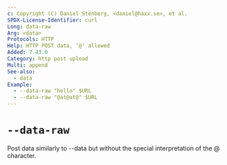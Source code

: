 ```yaml
---
c: Copyright (C) Daniel Stenberg, <daniel@haxx.se>, et al.
SPDX-License-Identifier: curl
Long: data-raw
Arg: <data>
Protocols: HTTP
Help: HTTP POST data, '@' allowed
Added: 7.43.0
Category: http post upload
Multi: append
See-also:
  - data
Example:
  - --data-raw "hello" $URL
  - --data-raw "@at@at@" $URL
---
```


# `--data-raw`

Post data similarly to --data but without the special interpretation of the @
character.
